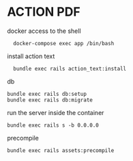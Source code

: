# ACTION PDF

docker
access to the shell
```
  docker-compose exec app /bin/bash
```

install action text
```
  bundle exec rails action_text:install
```

db
```
bundle exec rails db:setup
bundle exec rails db:migrate
```

run the server inside the container
```
bundle exec rails s -b 0.0.0.0
```


precompile
```
bundle exec rails assets:precompile
```

